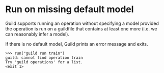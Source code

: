 # Run on missing default model

Guild supports running an operation without specifying a model
provided the operation is run on a guildfile that contains at least
one more (i.e. we can reasonably infer a model).

If there is no default model, Guild prints an error message and exits.

    >>> run("guild run train")
    guild: cannot find operation train
    Try 'guild operations' for a list.
    <exit 1>
